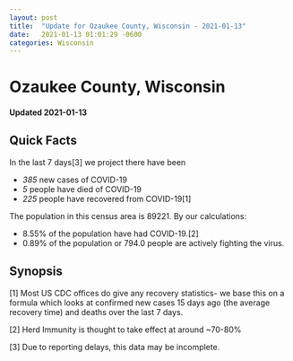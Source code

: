 ```yaml
---
layout: post
title:  "Update for Ozaukee County, Wisconsin - 2021-01-13"
date:   2021-01-13 01:01:29 -0600
categories: Wisconsin
---
```


# Ozaukee County, Wisconsin
#### Updated 2021-01-13

## Quick Facts

In the last 7 days[3] we project there have been
- *385* new cases of COVID-19
- *5* people have died of COVID-19
- *225* people have recovered from COVID-19[1]

The population in this census area is 89221. By our calculations:
- 8.55% of the population have had COVID-19.[2]
- 0.89% of the population or 794.0 people are actively fighting the virus.

## Synopsis




[1] Most US CDC offices do give any recovery statistics- we base this on a formula which looks at confirmed new cases
15 days ago (the average recovery time) and deaths over the last 7 days.

[2] Herd Immunity is thought to take effect at around ~70-80%

[3] Due to reporting delays, this data may be incomplete.
 
    